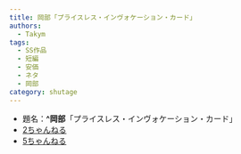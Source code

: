 ```yaml
---
title: 岡部「プライスレス・インヴォケーション・カード」
authors:
  - Takym
tags:
  - SS作品
  - 短編
  - 安価
  - ネタ
  - 岡部
category: shutage
---
```

- 題名：**^岡部**「プライスレス・インヴォケーション・カード」
- [2ちゃんねる](https://viper.2ch.sc/test/read.cgi/news4vip/1602293590)
- [5ちゃんねる](https://hebi.5ch.net/test/read.cgi/news4vip/1602293590)
